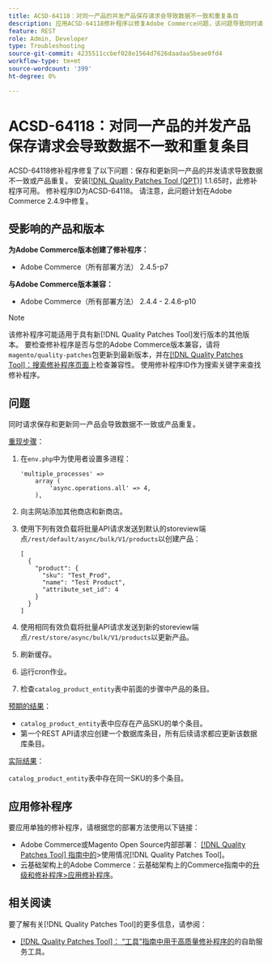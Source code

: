 ```yaml
---
title: ACSD-64118：对同一产品的并发产品保存请求会导致数据不一致和重复条目
description: 应用ACSD-64118修补程序以修复Adobe Commerce问题，该问题导致同时请求保存和更新同一产品导致数据不一致或产品重复。
feature: REST
role: Admin, Developer
type: Troubleshooting
source-git-commit: 4235511ccbef028e1564d7626daadaa5beae0fd4
workflow-type: tm+mt
source-wordcount: '399'
ht-degree: 0%

---
```



# ACSD-64118：对同一产品的并发产品保存请求会导致数据不一致和重复条目

ACSD-64118修补程序修复了以下问题：保存和更新同一产品的并发请求导致数据不一致或产品重复。 安装[[!DNL Quality Patches Tool (QPT)]](/help/tools/quality-patches-tool/quality-patches-tool-to-self-serve-quality-patches.md) 1.1.65时，此修补程序可用。 修补程序ID为ACSD-64118。 请注意，此问题计划在Adobe Commerce 2.4.9中修复。

## 受影响的产品和版本

**为Adobe Commerce版本创建了修补程序：**

* Adobe Commerce（所有部署方法） 2.4.5-p7

**与Adobe Commerce版本兼容：**

* Adobe Commerce（所有部署方法） 2.4.4 - 2.4.6-p10

>[!NOTE]
>
>该修补程序可能适用于具有新[!DNL Quality Patches Tool]发行版本的其他版本。 要检查修补程序是否与您的Adobe Commerce版本兼容，请将`magento/quality-patches`包更新到最新版本，并在[[!DNL Quality Patches Tool]：搜索修补程序页面](https://experienceleague.adobe.com/tools/commerce-quality-patches/index.html)上检查兼容性。 使用修补程序ID作为搜索关键字来查找修补程序。

## 问题

同时请求保存和更新同一产品会导致数据不一致或产品重复。

<u>重现步骤</u>：

1. 在`env.php`中为使用者设置多进程：

   ```
   'multiple_processes' =>
       array (
           'async.operations.all' => 4,
       ),
   ```

1. 向主网站添加其他商店和新商店。
1. 使用下列有效负载将批量API请求发送到默认的storeview端点`/rest/default/async/bulk/V1/products`以创建产品：

   ```
   [
     {
       "product": {
         "sku": "Test_Prod",
         "name": "Test Product",
         "attribute_set_id": 4
       }
     }
   ]
   ```

1. 使用相同有效负载将批量API请求发送到新的storeview端点`/rest/store/async/bulk/V1/products`以更新产品。
1. 刷新缓存。
1. 运行cron作业。
1. 检查`catalog_product_entity`表中前面的步骤中产品的条目。

<u>预期的结果</u>：

* `catalog_product_entity`表中应存在产品SKU的单个条目。
* 第一个REST API请求应创建一个数据库条目，所有后续请求都应更新该数据库条目。

<u>实际结果</u>：

`catalog_product_entity`表中存在同一SKU的多个条目。

## 应用修补程序

要应用单独的修补程序，请根据您的部署方法使用以下链接：

* Adobe Commerce或Magento Open Source内部部署： [[!DNL Quality Patches Tool] 指南中的](/help/tools/quality-patches-tool/usage.md)>使用情况[!DNL Quality Patches Tool]。
* 云基础架构上的Adobe Commerce：云基础架构上的Commerce指南中的[升级和修补程序>应用修补程序](https://experienceleague.adobe.com/docs/commerce-cloud-service/user-guide/develop/upgrade/apply-patches.html)。

## 相关阅读

要了解有关[!DNL Quality Patches Tool]的更多信息，请参阅：

* [[!DNL Quality Patches Tool]： “工具”指南中用于高质量修补程序的](/help/tools/quality-patches-tool/quality-patches-tool-to-self-serve-quality-patches.md)的自助服务工具。
